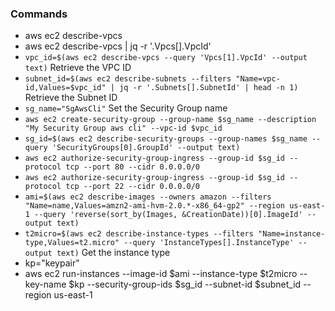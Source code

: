 ### Commands

- aws ec2 describe-vpcs
- aws ec2 describe-vpcs | jq -r '.Vpcs[].VpcId'
- `vpc_id=$(aws ec2 describe-vpcs --query 'Vpcs[1].VpcId' --output text)` Retrieve the VPC ID
- `subnet_id=$(aws ec2 describe-subnets --filters "Name=vpc-id,Values=$vpc_id" | jq -r '.Subnets[].SubnetId' | head -n 1)` Retrieve the Subnet ID
- `sg_name="SgAwsCli"` Set the Security Group name
- `aws ec2 create-security-group --group-name $sg_name --description "My Security Group aws cli" --vpc-id $vpc_id`
- `sg_id=$(aws ec2 describe-security-groups --group-names $sg_name --query 'SecurityGroups[0].GroupId' --output text)`
- `aws ec2 authorize-security-group-ingress --group-id $sg_id --protocol tcp --port 80 --cidr 0.0.0.0/0`
- `aws ec2 authorize-security-group-ingress --group-id $sg_id --protocol tcp --port 22 --cidr 0.0.0.0/0`
- `ami=$(aws ec2 describe-images --owners amazon --filters "Name=name,Values=amzn2-ami-hvm-2.0.*-x86_64-gp2" --region us-east-1 --query 'reverse(sort_by(Images, &CreationDate))[0].ImageId' --output text)`
- `t2micro=$(aws ec2 describe-instance-types --filters "Name=instance-type,Values=t2.micro" --query 'InstanceTypes[].InstanceType' --output text)` Get the instance type
- kp="keypair"
- aws ec2 run-instances --image-id $ami --instance-type $t2micro --key-name $kp --security-group-ids $sg_id --subnet-id $subnet_id --region us-east-1
